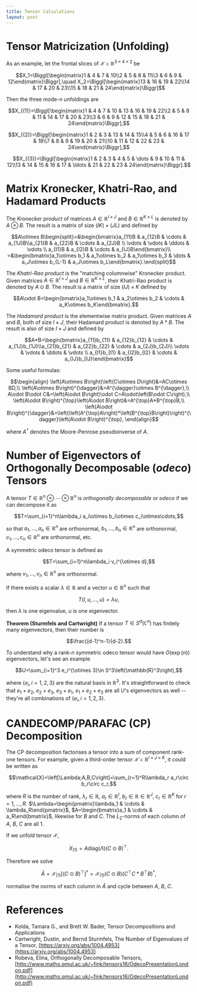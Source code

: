 ```yaml
---
title: Tensor Calculations 
layout: post
---
```


<script type="text/javascript" src="https://cdnjs.cloudflare.com/ajax/libs/mathjax/2.7.0/MathJax.js?config=TeX-AMS-MML_HTMLorMML"></script>
<script type="text/x-mathjax-config">MathJax.Hub.Config({tex2jax: {inlineMath: [['$','$'], ['\\(','\\)']]}});</script>

# Tensor Matricization (Unfolding)
As an example, let the frontal slices of $\mathcal{X}\in\mathbb{R}^{3\times 4\times 2}$ be

$$X_1=\Biggl[\begin{matrix}1 & 4 & 7 & 10\\2 & 5 & 8 & 11\\3 & 6 & 9 & 12\end{matrix}\Biggr],\quad X_2=\Biggl[\begin{matrix}13 & 16 & 19 & 22\\14 & 17 & 20 & 23\\15 & 18 & 21 & 24\end{matrix}\Biggr]$$

Then the three mode-$n$ unfoldings are

$$X_{(1)}=\Biggl[\begin{matrix}1 & 4 & 7 & 10 & 13 & 16 & 19 & 22\\2 & 5 & 8 & 11 & 14 & 17 & 20 & 23\\3 & 6 & 9 & 12 & 15 & 18 & 21 & 24\end{matrix}\Biggr],$$

$$X_{(2)}=\Biggl[\begin{matrix}1 & 2 & 3 & 13 & 14 & 15\\4 & 5 & 6 & 16 & 17 & 18\\7 & 8 & 9 & 19 & 20 & 21\\10 & 11 & 12 & 22 & 23 & 24\end{matrix}\Biggr],$$

$$X_{(3)}=\Biggl[\begin{matrix}1 & 2 & 3 & 4 & 5 & \dots & 9 & 10 & 11 & 12\\13 & 14 & 15 & 16 & 17 & \ldots & 21 & 22 & 23 & 24\end{matrix}\Biggr].$$

# Matrix Kronecker, Khatri-Rao, and Hadamard Products
The *Kronecker product* of matrices $A\in\mathbb{R}^{I\times J}$ and $B\in\mathbb{R}^{K\times L}$ is denoted by $A\otimes B$. The result is a matrix of size $(IK)\times(JL)$ and defined by

$$A\otimes B\begin{split}=&\begin{bmatrix}a_{11}B & a_{12}B & \cdots & a_{1J}B\\a_{21}B & a_{22}B & \cdots & a_{2J}B \\ \vdots & \vdots & \ddots & \vdots \\ a_{I1}B & a_{I2}B & \cdots & a_{IJ}B\end{bmatrix}\\
=&\begin{bmatrix}a_1\otimes b_1 & a_1\otimes b_2 & a_1\otimes b_3 & \dots & a_J\otimes b_{L-1} & a_J\otimes b_L\end{bmatrix}.\end{split}$$

The *Khatri-Rao product* is the "matching columnwise" Kronecker product. Given matrices $A\in\mathbb{R}^{I\times J}$ and $B\in\mathbb{R}^{K\times L}$, their Khatri-Rao product is denoted by $A\odot B$. The result is a matrix of size $(IJ)\times K$ defined by

$$A\odot B=\begin{bmatrix}a_1\otimes b_1 & a_2\otimes b_2 & \cdots & a_K\otimes b_K\end{bmatrix}.$$

The *Hadamard product* is the elementwise matrix product. Given matrices $A$ and $B$, both of size $I\times J$, their Hadamard product is denoted by $A*B$. The result is also of size $I\times J$ and defined by

$$A*B=\begin{bmatrix}a_{11}b_{11} & a_{12}b_{12} & \cdots & a_{1J}b_{1J}\\a_{21}b_{21} & a_{22}b_{22} & \cdots & a_{2J}b_{2J}\\ \vdots & \vdots & \ddots & \vdots \\ a_{I1}b_{I1} & a_{I2}b_{I2} & \cdots & a_{IJ}b_{IJ}\end{bmatrix}$$

Some useful formulas:

$$\begin{align}
\left(A\otimes B\right)\left(C\otimes D\right)&=AC\otimes BD,\\
\left(A\otimes B\right)^{\dagger}&=A^{\dagger}\otimes B^{\dagger},\\
A\odot B\odot C&=\left(A\odot B\right)\odot C=A\odot\left(B\odot C\right),\\
\left(A\odot B\right)^{\top}\left(A\odot B\right)&=A^{\top}A*B^{\top}B,\\
\left(A\odot B\right)^{\dagger}&=\left(\left(A^{\top}A\right)*\left(B^{\top}B\right)\right)^{\dagger}\left(A\odot B\right)^{\top},
\end{align}$$

where $A^{\dagger}$ denotes the Moore-Penrose pseudoinverse of $A$.

# Number of Eigenvectors of Orthogonally Decomposable (*odeco*) Tensors
A tensor $T\in\mathbb{R}^n\otimes\cdots\otimes\mathbb{R}^n$ is *orthogonally decomposable* or *odeco* if we can decompose it as

$$T=\sum_{i=1}^n\lambda_i a_i\otimes b_i\otimes c_i\otimes\cdots,$$

so that $a_1,\ldots,a_n\in\mathbb{R}^n$ are orthonormal, $b_1,\ldots,b_n\in\mathbb{R}^n$ are orthonormal, $c_1,\ldots,c_n\in\mathbb{R}^n$ are orthonormal, etc.

A symmetric odeco tensor is defined as

$$T=\sum_{i=1}^n\lambda_i v_i^{\otimes d},$$

where $v_1,\ldots,v_n\in\mathbb{R}^n$ are orthonormal.

If there exists a scalar $\lambda\in\mathbb{R}$ and a vector $u\in\mathbb{R}^n$ such that

$$T(I,u,\ldots,u)=\lambda u,$$

then $\lambda$ is one eigenvalue, $u$ is one eigenvector.

**Theorem (Sturmfels and Cartwright)**
If a tensor $T\in S^d\left(\mathbb{C}^n\right)$ has finitely many eigenvectors, then their number is 

$$\frac{(d-1)^n-1}{d-2}.$$

To understand why a rank-$n$ symmetric odeco tensor would have $O(\exp(n))$ eigenvectors, let's see an example 

$$U=\sum_{i=1}^3 e_i^{\otimes 3}\in S^3\left(\mathbb{R}^3\right),$$

where $\lbrace e_i,i=1,2,3\rbrace$ are the natural basis in $\mathbb{R}^3$. It's straightforward to check that $e_1+e_2$, $e_2+e_3$, $e_3+e_1$, $e_1+e_2+e_3$ are all $U$'s eigenvectors as well -- they're all combinations of $\lbrace e_i,i=1,2,3\rbrace$. 

# CANDECOMP/PARAFAC (CP) Decomposition
The CP decomposition factorises a tensor into a sum of component rank-one tensors. For example, given a third-order tensor $\mathcal{X}\in\mathbb{R}^{I\times J\times K}$, it could be written as

$$\mathcal{X}=\left[\Lambda;A,B,C\right]=\sum_{r=1}^R\lambda_r a_r\circ b_r\circ c_r,$$

where $R$ is the number of rank, $\lambda_r\in\mathbb{R}$, $a_r\in\mathbb{R}^I$, $b_r\in\mathbb{R}\in\mathbb{R}^J$, $c_r\in\mathbb{R}^K$ for $r=1,\ldots,R$. $\Lambda=\begin{pmatrix}\lambda_1 & \cdots & \lambda_R\end{pmatrix}$, $A=\begin{bmatrix}a_1 & \cdots & a_R\end{bmatrix}$, likewise for $B$ and $C$. The $L_2$-norms of each column of $A$, $B$, $C$ are all 1.

If we unfold tensor $\mathcal{X}$,

$$X_{(1)}=A\text{diag}(\Lambda)\left(C\odot B\right)^{\top}.$$

Therefore we solve

$$\hat{A}=\mathcal{X}_{(1)}\left[\left(C\odot B\right)^{\top}\right]^{\dagger}=\mathcal{X}_{(1)}\left(C\odot B\right)\left(C^{\top}C*B^{\top}B\right)^{\dagger},$$

normalise the norms of each column in $\hat{A}$ and cycle between $A$, $B$, $C$.

# References 

- Kolda, Tamara G., and Brett W. Bader, Tensor Decompositions and Applications
- Cartwright, Dustin, and Bernd Sturmfels, The Number of Eigenvalues of a Tensor, [https://arxiv.org/abs/1004.4953](https://arxiv.org/abs/1004.4953)
- Robeva, Elina, Orthogonally Decomposable Tensors, [http://www.maths.qmul.ac.uk/~fink/tensors16/OdecoPresentationLondon.pdf](http://www.maths.qmul.ac.uk/~fink/tensors16/OdecoPresentationLondon.pdf)


